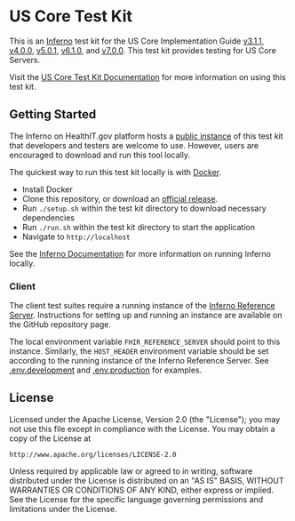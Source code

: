 # US Core Test Kit

This is an [Inferno](https://inferno-framework.github.io/) test kit
for the US Core Implementation Guide
[v3.1.1](https://hl7.org/fhir/us/core/STU3.1.1/),
[v4.0.0](https://hl7.org/fhir/us/core/STU4/),
[v5.0.1](https://hl7.org/fhir/us/core/STU5.0.1/),
[v6.1.0](https://hl7.org/fhir/us/core/STU6.1/), and
[v7.0.0](https://hl7.org/fhir/us/core/STU7/).  This test kit
provides testing for US Core Servers.

Visit the [US Core Test Kit
Documentation](https://github.com/inferno-framework/us-core-test-kit/wiki) for
more information on using this test kit.

## Getting Started

The Inferno on HealthIT.gov platform hosts a [public
instance](https://inferno.healthit.gov/test-kits/us-core/) of this test
kit that developers and testers are welcome to use.  However, users are
encouraged to download and run this tool locally.

The quickest way to run this test kit locally is with [Docker](https://www.docker.com/).

- Install Docker
- Clone this repository, or download an [official release](/releases).
- Run `./setup.sh` within the test kit directory to download necessary dependencies
- Run `./run.sh` within the test kit directory to start the application
- Navigate to `http://localhost`

See the [Inferno Documentation](https://inferno-framework.github.io/docs/getting-started-users.html#running-an-existing-test-kit)
for more information on running Inferno locally.

### Client

The client test suites require a running instance of the
[Inferno Reference Server](https://github.com/inferno-framework/inferno-reference-server).
Instructions for setting up and running an instance are available on the GitHub
repository page.

The local environment variable `FHIR_REFERENCE_SERVER` should point to this instance. Similarly,
the `HOST_HEADER` environment variable should be set according to the running instance of
the Inferno Reference Server. See [.env.development](.env.development) and
[.env.production](.env.production) for examples.

## License

Licensed under the Apache License, Version 2.0 (the "License"); you may not use
this file except in compliance with the License. You may obtain a copy of the
License at
```
http://www.apache.org/licenses/LICENSE-2.0
```
Unless required by applicable law or agreed to in writing, software distributed
under the License is distributed on an "AS IS" BASIS, WITHOUT WARRANTIES OR
CONDITIONS OF ANY KIND, either express or implied. See the License for the
specific language governing permissions and limitations under the License.
